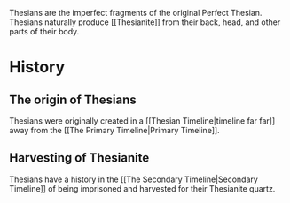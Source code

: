Thesians are the imperfect fragments of the original Perfect Thesian. Thesians naturally produce [[Thesianite]] from their back, head, and other parts of their body.
# History
## The origin of Thesians
Thesians were originally created in a [[Thesian Timeline|timeline far far]] away from the [[The Primary Timeline|Primary Timeline]].
## Harvesting of Thesianite
Thesians have a history in the [[The Secondary Timeline|Secondary Timeline]] of being imprisoned and harvested for their Thesianite quartz. 